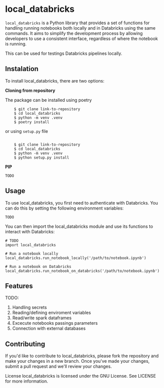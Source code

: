 # local_databricks
```local_databricks``` is a Python library that provides a set of functions for handling running notebooks both locally and in Databricks using the same commands. It aims to simplify the development process by allowing developers to use a consistent interface, regardless of where the notebook is running.

This can be used for testings Databricks pipelines locally.

## Instalation
To install local_databricks, there are two options:

**Cloning from repository**

The package can be installed using poetry

```
    $ git clone link-to-repository
    $ cd local_databricks
    $ python -m venv .venv
    $ poetry install
```

or using ``setup.py`` file

```

    $ git clone link-to-repository
    $ cd local_databricks
    $ python -m venv .venv
    $ python setup.py install
```

**PIP**

```TODO```


## Usage
To use local_databricks, you first need to authenticate with Databricks. You can do this by setting the following environment variables:

```TODO```

You can then import the local_databricks module and use its functions to interact with Databricks:


```
# TODO
import local_databricks

# Run a notebook locally
local_databricks.run_notebook_locally('/path/to/notebook.ipynb')

# Run a notebook on Databricks
local_databricks.run_notebook_on_databricks('/path/to/notebook.ipynb')
```

## Features

TODO:
1. Handling secrets
2. Reading/defining enviroment variables
3. Read/write spark dataframes
4. Excecute notebooks passings parameters
5. Connection with external databases


## Contributing

If you'd like to contribute to local_databricks, please fork the repository and make your changes in a new branch. Once you've made your changes, submit a pull request and we'll review your changes.


License
local_databricks is licensed under the GNU License. See LICENSE for more information.
